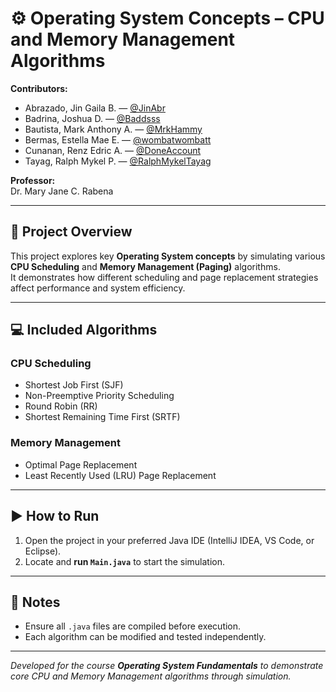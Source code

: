 # ⚙️ Operating System Concepts – CPU and Memory Management Algorithms

**Contributors:**  
- Abrazado, Jin Gaila B. — [@JinAbr](https://github.com/JinAbr)
- Badrina, Joshua D. — [@Baddsss](https://github.com/Baddsss)
- Bautista, Mark Anthony A.  — [@MrkHammy](https://github.com/MrkHammy)
- Bermas, Estella Mae E. — [@wombatwombatt](https://github.com/wombatwombatt)
- Cunanan, Renz Edric A. — [@DoneAccount](https://github.com/DoneAccount)
- Tayag, Ralph Mykel P. — [@RalphMykelTayag](https://github.com/RalphMykelTayag)

**Professor:**  
Dr. Mary Jane C. Rabena  

---

## 🚀 Project Overview
This project explores key **Operating System concepts** by simulating various **CPU Scheduling** and **Memory Management (Paging)** algorithms.  
It demonstrates how different scheduling and page replacement strategies affect performance and system efficiency.

---

## 💻 Included Algorithms

### CPU Scheduling
- Shortest Job First (SJF)
- Non-Preemptive Priority Scheduling
- Round Robin (RR)
- Shortest Remaining Time First (SRTF)

### Memory Management
- Optimal Page Replacement
- Least Recently Used (LRU) Page Replacement

---

## ▶️ How to Run
1. Open the project in your preferred Java IDE (IntelliJ IDEA, VS Code, or Eclipse).  
2. Locate and **run `Main.java`** to start the simulation.

---

## 📝 Notes
- Ensure all `.java` files are compiled before execution.  
- Each algorithm can be modified and tested independently.

---

*Developed for the course **Operating System Fundamentals** to demonstrate core CPU and Memory Management algorithms through simulation.*
